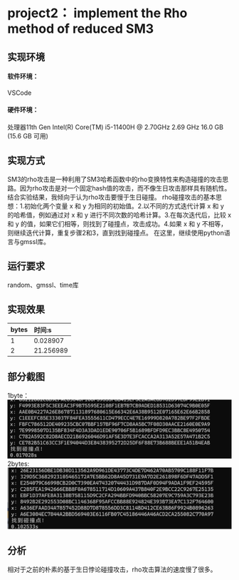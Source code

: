 # project2： implement the Rho method of reduced SM3
## 实现环境
#### 软件环境：
VSCode
#### 硬件环境：
处理器11th Gen Intel(R) Core(TM) i5-11400H @ 2.70GHz   2.69 GHz   16.0 GB (15.6 GB 可用)
## 实现方式
SM3的rho攻击是一种利用了SM3哈希函数中的rho变换特性来构造碰撞的攻击思路。因为rho攻击是对一个固定hash值的攻击，而不像生日攻击那样具有随机性。结合实验结果，我倾向于认为rho攻击要慢于生日碰撞。
rho碰撞攻击的基本思想：1.初始化两个变量 x 和 y 为相同的初始值。2.以不同的方式迭代计算 x 和 y 的哈希值，例如通过对 x 和 y 进行不同次数的哈希计算。3.在每次迭代后，比较 x 和 y 的值，如果它们相等，则找到了碰撞点，攻击成功。4.如果 x 和 y 不相等，则继续迭代计算，重复步骤2和3，直到找到碰撞点。
在这里，继续使用python语言与gmssl库。

## 运行要求
random、gmssl、time库
## 实现效果

|bytes|时间:s|
|:---|:---|
|1|0.028907|
|2|21.256989|


## 部分截图
1byte：<br>
![inage](https://github.com/jixujin64/homework-group-37/blob/main/project_2/8bits.png?raw=true)
2bytes:<br>
![image](https://github.com/jixujin64/homework-group-37/blob/main/project_2/16bits.png?raw=true)

## 分析
相对于之前的朴素的基于生日悖论碰撞攻击，rho攻击算法的速度慢了很多。

